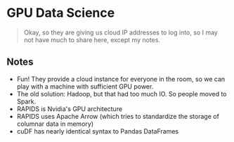 # GPU Data Science

> Okay, so they are giving us cloud IP addresses to log into, so I may not have much to share here, except my notes.

## Notes

* Fun! They provide a cloud instance for everyone in the room, so we can play with a machine with sufficient GPU power.
* The old solution: Hadoop, but that had too much IO. So people moved to Spark.
* RAPIDS is Nvidia's GPU architecture
* RAPIDS uses Apache Arrow (which tries to standardize the storage of columnar data in memory)
* cuDF has nearly identical syntax to Pandas DataFrames

